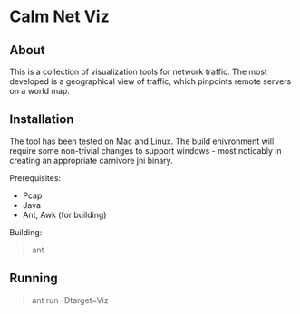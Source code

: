 Calm Net Viz
=====

About
-----

This is a collection of visualization tools for network traffic.  The most
developed is a geographical view of traffic, which pinpoints  remote
servers on a world map.

Installation
-----

The tool has been tested on Mac and Linux.  The build enivronment will require
some non-trivial changes to support windows - most noticably in creating an
appropriate carnivore jni binary.

Prerequisites:

* Pcap
* Java
* Ant, Awk (for building)

Building:

> ant

Running
-----

> ant run -Dtarget=Viz
